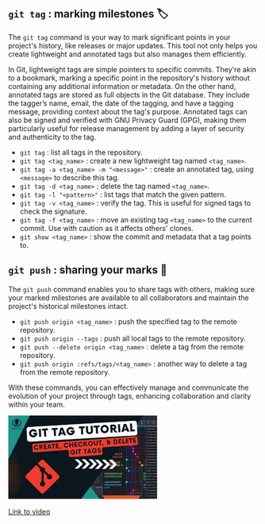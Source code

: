 ## `git tag` : marking milestones 🏷️

The `git tag` command is your way to mark significant points in your project's history, like releases or major updates. This tool not only helps you create lightweight and annotated tags but also manages them efficiently.


In Git, lightweight tags are simple pointers to specific commits. They're akin to a bookmark, marking a specific point in the repository's history without containing any additional information or metadata. On the other hand, annotated tags are stored as full objects in the Git database. They include the tagger’s name, email, the date of the tagging, and have a tagging message, providing context about the tag's purpose. Annotated tags can also be signed and verified with GNU Privacy Guard (GPG), making them particularly useful for release management by adding a layer of security and authenticity to the tag.


- `git tag` : list all tags in the repository.
- `git tag <tag_name>` : create a new lightweight tag named `<tag_name>`.
- `git tag -a <tag_name> -m "<message>"` : create an annotated tag, using `<message>` to describe this tag.
- `git tag -d <tag_name>` : delete the tag named `<tag_name>`.
- `git tag -l "<pattern>"` : list tags that match the given pattern.
- `git tag -v <tag_name>` : verify the tag. This is useful for signed tags to check the signature.
- `git tag -f <tag_name>` : move an existing tag `<tag_name>` to the current commit. Use with caution as it affects others' clones.
- `git show <tag_name>` : show the commit and metadata that a tag points to.

## `git push` : sharing your marks 🚀

The `git push` command enables you to share tags with others, making sure your marked milestones are available to all collaborators and maintain the project's historical milestones intact.

- `git push origin <tag_name>` : push the specified tag to the remote repository.
- `git push origin --tags` : push all local tags to the remote repository.
- `git push --delete origin <tag_name>` : delete a tag from the remote repository.
- `git push origin :refs/tags/<tag_name>` : another way to delete a tag from the remote repository.

With these commands, you can effectively manage and communicate the evolution of your project through tags, enhancing collaboration and clarity within your team.

<img src="../images/spkUevg1NqMhd.jpg" alt="WindowsVenv" width="300" height="auto">

[Link to video](https://www.youtube.com/watch?v=spkUevg1NqM)




